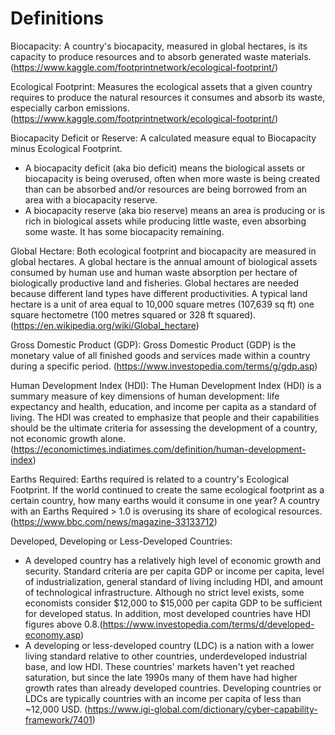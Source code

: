 # Definitions 
Biocapacity: A country's biocapacity, measured in global hectares, is its capacity to produce resources and to absorb generated waste materials. (https://www.kaggle.com/footprintnetwork/ecological-footprint/)

Ecological Footprint: Measures the ecological assets that a given country requires to produce the natural resources it consumes and absorb its waste, especially carbon emissions. (https://www.kaggle.com/footprintnetwork/ecological-footprint/)

Biocapacity Deficit or Reserve: A calculated measure equal to Biocapacity minus Ecological Footprint. 
- A biocapacity deficit (aka bio deficit) means the biological assets or biocapacity is being overused, often when more waste is being created than can be absorbed and/or resources are being borrowed from an area with a biocapacity reserve. 
- A biocapacity reserve (aka bio reserve) means an area is producing or is rich in biological assets while producing little waste, even absorbing some waste. It has some biocapacity remaining.

Global Hectare: Both ecological footprint and biocapacity are measured in global hectares. A global hectare is the annual amount of biological assets consumed by human use and human waste absorption per hectare of biologically productive land and fisheries. Global hectares are needed because different land types have different productivities. A typical land hectare is a unit of area equal to 10,000 square metres (107,639 sq ft) one square hectometre (100 metres squared or 328 ft squared). (https://en.wikipedia.org/wiki/Global_hectare)

Gross Domestic Product (GDP): Gross Domestic Product (GDP) is the monetary value of all finished goods and services made within a country during a specific period. (https://www.investopedia.com/terms/g/gdp.asp)

Human Development Index (HDI): The Human Development Index (HDI) is a summary measure of key dimensions of human development: life expectancy and health, education, and income per capita as a standard of living. The HDI was created to emphasize that people and their capabilities should be the ultimate criteria for assessing the development of a country, not economic growth alone. (https://economictimes.indiatimes.com/definition/human-development-index)

Earths Required: Earths required is related to a country's Ecological Footprint. If the world continued to create the same ecological footprint as a certain country, how many earths would it consume in one year? A country with an Earths Required > 1.0 is overusing its share of ecological resources. (https://www.bbc.com/news/magazine-33133712) 

Developed, Developing or Less-Developed Countries:
- A developed country has a relatively high level of economic growth and security. Standard criteria are per capita GDP or income per capita, level of industrialization, general standard of living including HDI, and amount of technological infrastructure. Although no strict level exists, some economists consider $12,000 to $15,000 per capita GDP to be sufficient for developed status. In addition, most developed countries have HDI figures above 0.8.(https://www.investopedia.com/terms/d/developed-economy.asp)
- A developing or less-developed country (LDC) is a nation with a lower living standard relative to other countries, underdeveloped industrial base, and low HDI. These countries' markets haven't yet reached saturation, but since the late 1990s many of them have had higher growth rates than already developed countries. Developing countries or LDCs are typically countries with an income per capita of less than ~12,000 USD. (https://www.igi-global.com/dictionary/cyber-capability-framework/7401)
